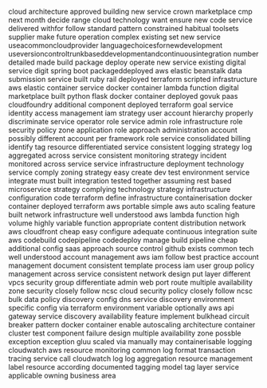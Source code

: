 cloud architecture approved building new service crown marketplace cmp next month decide range cloud technology want ensure new code service delivered withfor follow standard pattern constrained habitual toolsets supplier make future operation complex existing set new service useacommoncloudprovider languagechoicesfornewdevelopment useversioncontroltrunkbaseddevelopmentandcontinuousintegration number detailed made build package deploy operate new service existing digital service digit spring boot packageddeployed aws elastic beanstalk data submission service built ruby rail deployed terraform scripted infrastructure aws elastic container service docker container lambda function digital marketplace built python flask docker container deployed govuk paas cloudfoundry additional component deployed terraform goal service identity access management iam strategy user account hierarchy properly discriminate service operator role service admin role infrastructure role security policy zone application role approach administration account possibly different account per framework role service consolidated billing identify tag resource differentiated service consistent logging strategy log aggregated across service consistent monitoring strategy incident monitored across service service infrastructure deployment technology service comply zoning strategy easy create dev test environment service integrate must built integration tested together assuming rest based microservice strategy complying technology strategy infrastructure configuration code terraform define infrastructure containerisation docker container deployed terraform aws portable simple aws auto scaling feature built network infrastructure well understood aws lambda function high volume highly variable function appropriate content distribution network aws cloudfront cheap easy configure adequate continuous integration suite aws codebuild codepipeline codedeploy manage build pipeline cheap additional config saas approach source control github exists common tech well understood account management aws iam follow best practice account management document consistent template process iam user group policy management across service consistent network design put layer different vpcs security group differentiate admin web port route multiple availability zone security closely follow ncsc cloud security policy closely follow ncsc bulk data policy discovery config dns service discovery environment specific config via terraform environment variable optionally aws api gateway service discovery availability feature implement bulkhead circuit breaker pattern docker container enable autoscaling architecture container cluster test component failure design multiple availability zone possble exception exception gluu scaled via manually may containerisable logging cloudwatch aws resource monitoring common log format transaction tracing service call cloudwatch log log aggregation resource management label resource according documented tagging model tag layer service applicable owning business area